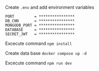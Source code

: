 Create ```.env``` and add environment variables
   ```
   PORT         = ****************
   DB_CNN       = ****************
   MONGODB_PORT = ****************
   DATABASE     = ****************
   SECRET_JWT   = ****************
   ```

Excecute command ``` npm install ```

Create data base   ``` docker compose up -d ```

Excecute command ``` npm run dev ```
